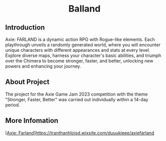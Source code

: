 <p align="center">
 <h1 align="center">Balland</h1>
</p>

## Introduction

Axie: FARLAND is a dynamic action RPG with Rogue-like elements. Each playthrough unveils a randomly generated world, where you will encounter unique characters with different appearances and stats at every level. Explore diverse maps, harness your character's basic abilities, and triumph over the Chimera to become stronger, faster, and better, unlocking new powers and enhancing your journey.

## About Project
The project for the Axie Game Jam 2023 competition with the theme "Stronger, Faster, Better" was carried out individually within a 14-day period.

## More Infomation
[[Axie: Farland]](https://tranthanhloisd.wixsite.com/duuukieee/axiefarland)https://tranthanhloisd.wixsite.com/duuukieee/axiefarland
